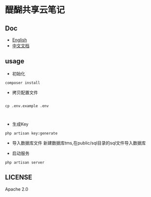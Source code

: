 # 醍醐共享云笔记

## Doc
- [English](./README.md)
- [中文文档](./README-cn.md)

## usage

- 初始化
````
composer install

````
- 拷贝配置文件
````

cp .env.example .env



````
- 生成Key
````
php artisan key:generate

````
- 导入数据库文件
新建数据库tms,在public/sql目录的sql文件导入数据库


- 启动服务
````
php artisan server

````




## LICENSE
Apache 2.0
